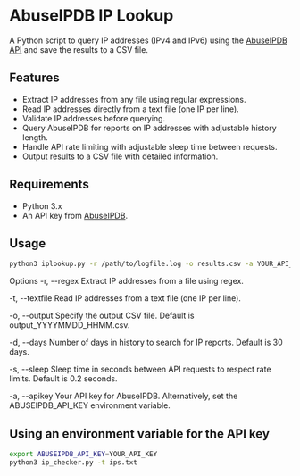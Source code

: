 # AbuseIPDB IP Lookup

A Python script to query IP addresses (IPv4 and IPv6) using the [AbuseIPDB API](https://www.abuseipdb.com/api) and save the results to a CSV file.

## Features

- Extract IP addresses from any file using regular expressions.
- Read IP addresses directly from a text file (one IP per line).
- Validate IP addresses before querying.
- Query AbuseIPDB for reports on IP addresses with adjustable history length.
- Handle API rate limiting with adjustable sleep time between requests.
- Output results to a CSV file with detailed information.

## Requirements

- Python 3.x
- An API key from [AbuseIPDB](https://www.abuseipdb.com/register).

## Usage

```bash
python3 iplookup.py -r /path/to/logfile.log -o results.csv -a YOUR_API_KEY
```

Options
-r, --regex <file>
Extract IP addresses from a file using regex.

-t, --textfile <file>
Read IP addresses from a text file (one IP per line).

-o, --output <file>
Specify the output CSV file. Default is output_YYYYMMDD_HHMM.csv.

-d, --days <int>
Number of days in history to search for IP reports. Default is 30 days.

-s, --sleep <float>
Sleep time in seconds between API requests to respect rate limits. Default is 0.2 seconds.

-a, --apikey <key>
Your API key for AbuseIPDB. Alternatively, set the ABUSEIPDB_API_KEY environment variable.

## Using an environment variable for the API key
```bash
export ABUSEIPDB_API_KEY=YOUR_API_KEY
python3 ip_checker.py -t ips.txt
```
